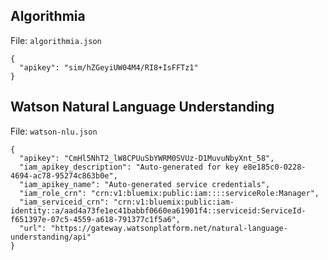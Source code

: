 ## Algorithmia

File: `algorithmia.json`

```
{
  "apikey": "sim/hZGeyiUW04M4/RI8+IsFFTz1"
}

```

## Watson Natural Language Understanding

File: `watson-nlu.json`

```
{
  "apikey": "CmHl5NhT2_lW8CPUuSbYWRM0SVUz-D1MuvuNbyXnt_58",
  "iam_apikey_description": "Auto-generated for key e8e185c0-0228-4694-ac78-95274c863b0e",
  "iam_apikey_name": "Auto-generated service credentials",
  "iam_role_crn": "crn:v1:bluemix:public:iam::::serviceRole:Manager",
  "iam_serviceid_crn": "crn:v1:bluemix:public:iam-identity::a/aad4a73fe1ec41babbf0660ea61901f4::serviceid:ServiceId-f651397e-07c5-4559-a618-791377c1f5a6",
  "url": "https://gateway.watsonplatform.net/natural-language-understanding/api"
}

```
